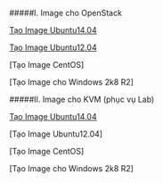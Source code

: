 ﻿#####I. Image cho OpenStack

[Tạo Image Ubuntu14.04](https://github.com/longsube/Image_Create/blob/master/OpenStack%20Images/Ubuntu14.04.md)

[Tạo Image Ubuntu12.04](https://github.com/longsube/Image_Create/blob/master/OpenStack%20Images/Ubuntu12.04.md)

[Tạo Image CentOS]

[Tạo Image cho Windows 2k8 R2]



#####II. Image cho KVM (phục vụ Lab)

[Tạo Image Ubuntu14.04](https://github.com/longsube/Image_Create/blob/master/KVM%20Images/U.1404.md)

[Tạo Image Ubuntu12.04]

[Tạo Image CentOS]

[Tạo Image cho Windows 2k8 R2]